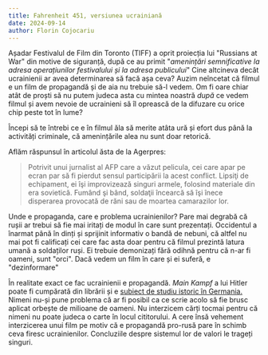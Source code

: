 ```yaml
---
title: Fahrenheit 451, versiunea ucrainiană
date: 2024-09-14
author: Florin Cojocariu
---
```

Așadar Festivalul de Film din Toronto (TIFF) a oprit proiecția lui "Russians at War" din motive de siguranță, după ce au primit "*amenințări semnificative la adresa operațiunilor festivalului și la adresa publicului*"  Cine altcineva decât ucrainienii ar avea determinarea să facă așa ceva? Auzim neîncetat că filmul e un film de propagandă și de aia nu trebuie să-l vedem. Om fi oare chiar atât de proști să nu putem judeca asta cu mintea noastră *după* ce vedem filmul și avem nevoie de ucrainieni să îl oprească de la difuzare cu orice chip peste tot în lume?

Începi să te întrebi ce e în filmul ăla să merite atâta ură și efort dus până la activități criminale, că amenințările alea nu sunt doar retorică.

Aflăm răspunsul în articolul ăsta de la Agerpres:

> Potrivit unui jurnalist al AFP care a văzut pelicula, cei care apar pe ecran par să fi pierdut sensul participării la acest conflict. Lipsiţi de echipament, ei îşi improvizează singuri armele, folosind materiale din era sovietică. Fumând şi bând, soldaţii încearcă să îşi înece disperarea provocată de răni sau de moartea camarazilor lor.

Unde e propaganda, care e problema ucrainienilor? Pare mai degrabă că rușii ar trebui să fie mai iritați de modul în care sunt prezentați. Occidentul a înarmat până în dinți și sprijinit informativ o bandă de nebuni, că altfel nu mai pot fi calificați cei care fac asta doar pentru că filmul prezintă latura umană a soldaților ruși. Ei trebuie demonizați fără odihnă pentru că n-ar fi oameni, sunt "orci". Dacă vedem un film în care și ei suferă, e "dezinformare"

În realitate exact ce fac ucrainienii e propagandă. *Main Kampf* a lui Hitler poate fi cumpărată din librării și e [subiect de studiu istoric în Germania.](https://www.ifz-muenchen.de/aktuelles/themen/edition-mein-kampf/mein-kampf-english) Nimeni nu-și pune problema că ar fi posibil ca ce scrie acolo să fie brusc aplicat orbește de milioane de oameni. Nu interzicem cărți tocmai pentru că nimeni nu poate judeca o carte în locul cititorului. A cere însă vehement interzicerea unui film pe motiv că e propagandă pro-rusă pare în schimb ceva firesc ucrainienilor. Concluziile despre sistemul lor de valori le trageți singuri.
